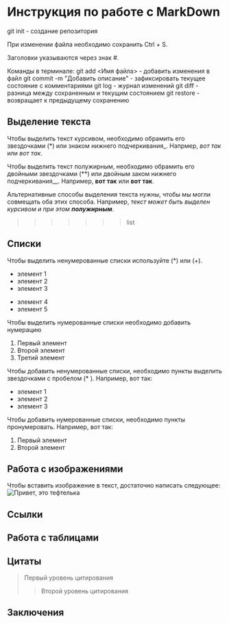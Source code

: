 # Инструкция по работе с MarkDown
git init - создание репозитория

При изменении файла необходимо сохранить Ctrl + S.

Заголовки указываются через знак #.

Команды в терминале:
git add <Имя файла> - добавить изменения в файл
git commit -m "Добавить описание" - зафиксировать текущее состояние с комментариями
git log - журнал изменений
git diff - разница между сохраненным и текущим состоянием
git restore - возвращает к предыдущему сохранению


## Выделение текста 

Чтобы выделить текст курсивом, необходимо обрамить его звездочками (*) или знаком нижнего подчеркивания_. Напрмер, *вот так* или _вот так_.

Чтобы выделить текст полужирным, необходимо обрамить его двойными звездочками (**) или двойным заком нижнего подчеркивания__. Например, **вот так** или __вот так__.

Альтернативные способы выделения текста нужны, чтобы мы могли совмещать оба этих способа. Например, _текст может быть выделен курсивом и при этом **полужирным**_.
>>>>>>> list


## Списки
Чтобы выделить ненумерованные списки используйте (*) или (+).
* элемент 1
* элемент 2
* элемент 3
+ элемент 4
+ элемент 5

Чтобы выделить нумерованные списки необходимо добавить нумерацию
1. Первый элемент
2. Второй элемент
3. Третий элемент



Чтобы добавить ненумерованные списки, необходимо пункты выделить звездочками с пробелом (* ). Например, вот так:
* элемент 1
* элемент 2
* элемент 3

Чтобы добавить нумерованные списки, необходимо пункты пронумеровать. Например, вот так:
1. Первый элемент
2. Второй элемент

## Работа с изображениями

Чтобы вставить изображение в текст, достаточно написать следующее:
![Привет, это тефтелька](teftelka.jpg)

## Ссылки

## Работа с таблицами

## Цитаты
> Первый уровень цитирования
>> Второй уровень цитирования

## Заключения
